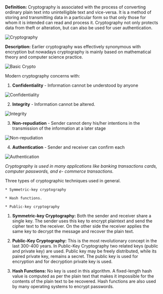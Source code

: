 <p>

**Definition:** Cryptography is associated with the process of converting ordinary plain text into unintelligible text and vice-versa. It is a method of storing and transmitting data in a particular form so that only those for whom it is intended can read and process it. Cryptography not only protects data from theft or alteration, but can also be used for user authentication.

![Cryptography](https://miro.medium.com/max/760/1*zSPtMkp70YN9JDhFRaHHXA.jpeg)

**Description:** Earlier cryptography was effectively synonymous with encryption but nowadays cryptography is mainly based on mathematical theory and computer science practice.

![Basic Crypto](https://inteng-storage.s3.amazonaws.com/img/iea/bM6AM9bM67/sizes/cyber-attack-abstract-access_resize_md.jpg)

Modern cryptography concerns with:

1. **Confidentiality** - Information cannot be understood by anyone

![Confidentiality](https://www.google.com/imgres?imgurl=https%3A%2F%2Fwww.ursinus.edu%2Flive%2Fimage%2Fgid%2F81%2Fwidth%2F1260%2Fheight%2F630%2Fcrop%2F1%2F4810_sample-confidentiality-agreement.rev.1417640752.jpg&imgrefurl=https%3A%2F%2Fwww.ursinus.edu%2Foffices%2Finformation-technology%2Finformation-usage-policies%2Fconfidentiality-agreement%2F&tbnid=ktS6x362D61YCM&vet=12ahUKEwivoYWSpLztAhWk2OAKHcjYCloQMygOegUIARDrAQ..i&docid=rolhThx5ptR0aM&w=800&h=400&q=confidentiality&hl=en&ved=2ahUKEwivoYWSpLztAhWk2OAKHcjYCloQMygOegUIARDrAQ)

2. **Integrity** - Information cannot be altered.

![Integrity](https://www.google.com/imgres?imgurl=https%3A%2F%2Fs3.amazonaws.com%2Fmentoring.redesign%2Fs3fs-public%2Fintergrity-sign.jpg&imgrefurl=https%3A%2F%2Fwww.score.org%2Fblog%2Fwhy-integrity-ultimate-employee-perk&tbnid=uqTc1Xa8qUi4hM&vet=12ahUKEwiEqImEpbztAhVL0OAKHSsJAcYQMygBegUIARDRAQ..i&docid=YEWN_7pms3_loM&w=725&h=482&q=integrity&hl=en&ved=2ahUKEwiEqImEpbztAhVL0OAKHSsJAcYQMygBegUIARDRAQ)

3. **Non-repudiation** - Sender cannot deny his/her intentions in the transmission of the information at a later stage

![Non-repudiation](https://www.google.com/imgres?imgurl=http%3A%2F%2Fblog.finjan.com%2Fwp-content%2Fuploads%2F2017%2F02%2FNon-repudiation.jpg&imgrefurl=https%3A%2F%2Fblog.finjan.com%2Fwhat-is-non-repudiation%2F&tbnid=-DOnSqwqXfKvoM&vet=12ahUKEwjF0tqopbztAhUq2-AKHYqjBeIQMygSegUIARDNAQ..i&docid=hQXWtZCU_Js-vM&w=450&h=219&q=Non-repudiation&hl=en&ved=2ahUKEwjF0tqopbztAhUq2-AKHYqjBeIQMygSegUIARDNAQ)

4. **Authentication** - Sender and receiver can confirm each

![Authentication](https://www.google.com/imgres?imgurl=https%3A%2F%2Fwww.loginradius.com%2Fblog%2Fwp-content%2Fuploads%2Fsites%2F4%2F2019%2F10%2FPasswordless-Authentication-main-image-1024x576.png&imgrefurl=https%3A%2F%2Fwww.loginradius.com%2Fblog%2F2019%2F10%2Fpasswordless-authentication-the-future-of-identity-and-security%2F&tbnid=8khAOJAeVWB2DM&vet=12ahUKEwjH6r3BpbztAhUKORQKHbBeAfUQMygOegUIARDpAQ..i&docid=ShiQtDvHRBGkeM&w=1024&h=576&q=Authentication&hl=en&ved=2ahUKEwjH6r3BpbztAhUKORQKHbBeAfUQMygOegUIARDpAQ)

*Cryptography is used in many applications like banking transactions cards, computer passwords, and e- commerce transactions.*

Three types of cryptographic techniques used in general.

    * Symmetric-key cryptography

    * Hash functions.

    * Public-key cryptography

1. **Symmetric-key Cryptography:** Both the sender and receiver share a single key. The sender uses this key to encrypt plaintext and send the cipher text to the receiver. On the other side the receiver applies the same key to decrypt the message and recover the plain text.

2. **Public-Key Cryptography:** This is the most revolutionary concept in the last 300-400 years. In Public-Key Cryptography two related keys (public and private key) are used. Public key may be freely distributed, while its paired private key, remains a secret. The public key is used for encryption and for decryption private key is used.

3. **Hash Functions:** No key is used in this algorithm. A fixed-length hash value is computed as per the plain text that makes it impossible for the contents of the plain text to be recovered. Hash functions are also used by many operating systems to encrypt passwords.
<p>
